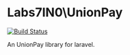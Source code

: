 Labs7IN0\UnionPay
===

[![Build Status](https://secure.travis-ci.org/7IN0-labs/UnionPay.png?branch=master)](https://travis-ci.org/7IN0-labs/UnionPay)

An UnionPay library for laravel.
